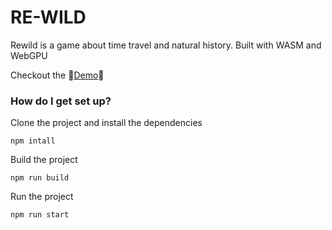# RE-WILD

Rewild is a game about time travel and natural history. Built with WASM and WebGPU

Checkout the 🦕[Demo](https://mkhenson.github.io/rewild/)🦖

### How do I get set up?

Clone the project and install the dependencies

```
npm intall
```

Build the project

```
npm run build
```

Run the project

```
npm run start
```
